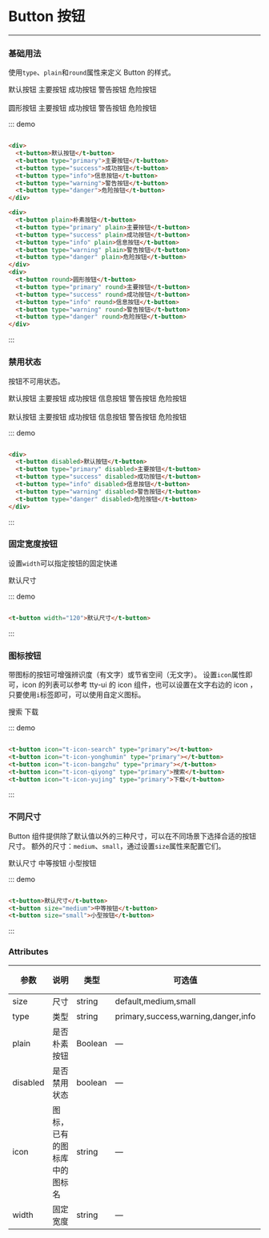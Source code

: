 # Button 按钮
----
### 基础用法
使用```type```、```plain```和```round```属性来定义 Button 的样式。

<div class="demo-block">
  <div>
    <t-button>默认按钮</t-button>
    <t-button type="primary">主要按钮</t-button>
    <t-button type="success">成功按钮</t-button>
    <t-button type="warning">警告按钮</t-button>
    <t-button type="danger">危险按钮</t-button>
  </div>
  <br/>
  <div class="m-10">
    <t-button round>圆形按钮</t-button>
    <t-button type="primary" round>主要按钮</t-button>
    <t-button type="success" round>成功按钮</t-button>
    <t-button type="warning" round>警告按钮</t-button>
    <t-button type="danger" round>危险按钮</t-button>
  </div>
</div>

::: demo
```html

<div>
  <t-button>默认按钮</t-button>
  <t-button type="primary">主要按钮</t-button>
  <t-button type="success">成功按钮</t-button>
  <t-button type="info">信息按钮</t-button>
  <t-button type="warning">警告按钮</t-button>
  <t-button type="danger">危险按钮</t-button>
</div>

<div>
  <t-button plain>朴素按钮</t-button>
  <t-button type="primary" plain>主要按钮</t-button>
  <t-button type="success" plain>成功按钮</t-button>
  <t-button type="info" plain>信息按钮</t-button>
  <t-button type="warning" plain>警告按钮</t-button>
  <t-button type="danger" plain>危险按钮</t-button>
</div>
<div>
  <t-button round>圆形按钮</t-button>
  <t-button type="primary" round>主要按钮</t-button>
  <t-button type="success" round>成功按钮</t-button>
  <t-button type="info" round>信息按钮</t-button>
  <t-button type="warning" round>警告按钮</t-button>
  <t-button type="danger" round>危险按钮</t-button>
</div>

```
:::

### 禁用状态

按钮不可用状态。

<div class="demo-block">
  <div>
    <t-button disabled>默认按钮</t-button>
    <t-button type="primary" disabled>主要按钮</t-button>
    <t-button type="success" disabled>成功按钮</t-button>
    <t-button type="info" disabled>信息按钮</t-button>
    <t-button type="warning" disabled>警告按钮</t-button>
    <t-button type="danger" disabled>危险按钮</t-button>
  </div>
  <br/>
  <div>
    <t-button disabled round>默认按钮</t-button>
    <t-button type="primary" disabled round>主要按钮</t-button>
    <t-button type="success" disabled round>成功按钮</t-button>
    <t-button type="info" disabled round>信息按钮</t-button>
    <t-button type="warning" disabled round>警告按钮</t-button>
    <t-button type="danger" disabled round>危险按钮</t-button>
  </div>
</div>

::: demo
```html

<div>
  <t-button disabled>默认按钮</t-button>
  <t-button type="primary" disabled>主要按钮</t-button>
  <t-button type="success" disabled>成功按钮</t-button>
  <t-button type="info" disabled>信息按钮</t-button>
  <t-button type="warning" disabled>警告按钮</t-button>
  <t-button type="danger" disabled>危险按钮</t-button>
</div>

```
:::



### 固定宽度按钮
设置`width`可以指定按钮的固定快递
<div class="demo-block">
  <t-button width="120">默认尺寸</t-button>
</div>

::: demo
```html

<t-button width="120">默认尺寸</t-button>

```
:::

### 图标按钮
带图标的按钮可增强辨识度（有文字）或节省空间（无文字）。
设置```icon```属性即可，icon 的列表可以参考 tty-ui 的 icon 组件，也可以设置在文字右边的 icon ，只要使用```i```标签即可，可以使用自定义图标。
<div class="demo-block">
  <t-button icon="t-icon-search" type="primary"></t-button>
  <t-button icon="t-icon-yonghumin" type="primary"></t-button>
  <t-button icon="t-icon-bangzhu" type="primary"></t-button>
  <t-button icon="t-icon-qiyong" type="primary">搜索</t-button>
  <t-button icon="t-icon-yujing" type="primary">下载</t-button>
</div>

::: demo
```html

<t-button icon="t-icon-search" type="primary"></t-button>
<t-button icon="t-icon-yonghumin" type="primary"></t-button>
<t-button icon="t-icon-bangzhu" type="primary"></t-button>
<t-button icon="t-icon-qiyong" type="primary">搜索</t-button>
<t-button icon="t-icon-yujing" type="primary">下载</t-button>

```
:::


### 不同尺寸

Button 组件提供除了默认值以外的三种尺寸，可以在不同场景下选择合适的按钮尺寸。
额外的尺寸：```medium```、```small```，通过设置```size```属性来配置它们。
<div class="demo-block">
  <t-button>默认尺寸</t-button>
  <t-button size="medium">中等按钮</t-button>
  <t-button size="small">小型按钮</t-button>
</div>

::: demo
```html

<t-button>默认尺寸</t-button>
<t-button size="medium">中等按钮</t-button>
<t-button size="small">小型按钮</t-button>

```
:::

### Attributes
| 参数      | 说明    | 类型      | 可选值       | 默认值   |
|---------- |-------- |---------- |-------------  |-------- |
| size     | 尺寸   | string  |   default,medium,small            |    —     |
| type     | 类型   | string    |   primary,success,warning,danger,info |     —    |
| plain     | 是否朴素按钮   | Boolean    | — | false   |
| disabled  | 是否禁用状态    | boolean   | —   | false   |
| icon  | 图标，已有的图标库中的图标名 | string   |  —  |  —  |
| width  | 固定宽度 | string   |  —  |  —  |

